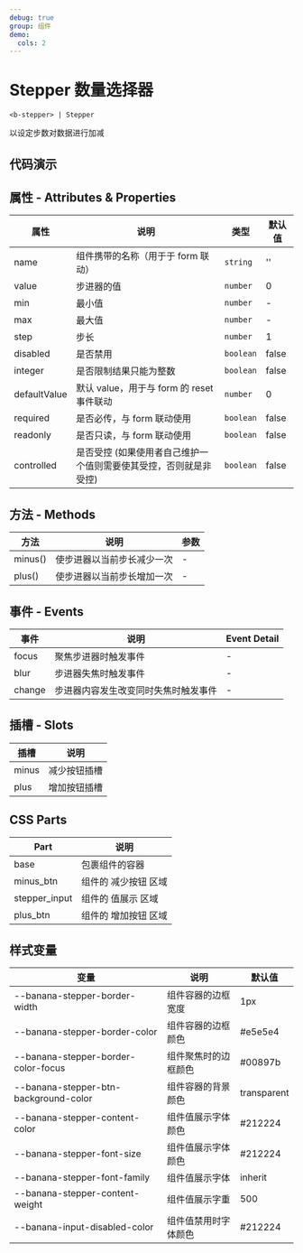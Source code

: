 ```yaml
---
debug: true
group: 组件
demo:
  cols: 2
---
```


# Stepper 数量选择器

```
<b-stepper> | Stepper
```

以设定步数对数据进行加减

## 代码演示

<code src="./demos/basicUsage.tsx"></code>
<code src="./demos/inputRange.tsx"></code>
<code src="./demos/setStepLen.tsx"></code>
<code src="./demos/stepChange.tsx"></code>

## 属性 - Attributes & Properties

| 属性         | 说明                                                              | 类型      | 默认值 |
| ------------ | ----------------------------------------------------------------- | --------- | ------ |
| name         | 组件携带的名称（用于于 form 联动）                                | `string`  | ''     |
| value        | 步进器的值                                                        | `number`  | 0      |
| min          | 最小值                                                            | `number`  | -      |
| max          | 最大值                                                            | `number`  | -      |
| step         | 步长                                                              | `number`  | 1      |
| disabled     | 是否禁用                                                          | `boolean` | false  |
| integer      | 是否限制结果只能为整数                                            | `boolean` | false  |
| defaultValue | 默认 value，用于与 form 的 reset 事件联动                         | `number`  | 0      |
| required     | 是否必传，与 form 联动使用                                        | `boolean` | false  |
| readonly     | 是否只读，与 form 联动使用                                        | `boolean` | false  |
| controlled   | 是否受控 (如果使用者自己维护一个值则需要使其受控，否则就是非受控) | `boolean` | false  |

## 方法 - Methods

| 方法    | 说明                       | 参数 |
| ------- | -------------------------- | ---- |
| minus() | 使步进器以当前步长减少一次 | -    |
| plus()  | 使步进器以当前步长增加一次 | -    |

## 事件 - Events

| 事件   | 说明                                 | Event Detail |
| ------ | ------------------------------------ | ------------ |
| focus  | 聚焦步进器时触发事件                 | -            |
| blur   | 步进器失焦时触发事件                 | -            |
| change | 步进器内容发生改变同时失焦时触发事件 | -            |

## 插槽 - Slots

| 插槽  | 说明         |
| ----- | ------------ |
| minus | 减少按钮插槽 |
| plus  | 增加按钮插槽 |

## CSS Parts

| Part          | 说明                 |
| ------------- | -------------------- |
| base          | 包裹组件的容器       |
| minus_btn     | 组件的 减少按钮 区域 |
| stepper_input | 组件的 值展示 区域   |
| plus_btn      | 组件的 增加按钮 区域 |

## 样式变量

| 变量                                  | 说明                 | 默认值      |
| ------------------------------------- | -------------------- | ----------- |
| --banana-stepper-border-width         | 组件容器的边框宽度   | 1px         |
| --banana-stepper-border-color         | 组件容器的边框颜色   | #e5e5e4     |
| --banana-stepper-border-color-focus   | 组件聚焦时的边框颜色 | #00897b     |
| --banana-stepper-btn-background-color | 组件容器的背景颜色   | transparent |
| --banana-stepper-content-color        | 组件值展示字体颜色   | #212224     |
| --banana-stepper-font-size            | 组件值展示字体颜色   | #212224     |
| --banana-stepper-font-family          | 组件值展示字体       | inherit     |
| --banana-stepper-content-weight       | 组件值展示字重       | 500         |
| --banana-input-disabled-color         | 组件值禁用时字体颜色 | #212224     |
